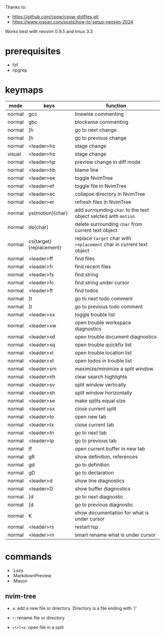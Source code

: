 Thanks to:

* https://github.com/cpow/cpow-dotfiles.git
* https://www.josean.com/posts/how-to-setup-neovim-2024

Works best with neovim 0.9.5 and tmux 3.3

# prerequisites

* fzf
* ripgrep

# keymaps

|mode  |keys|function|
|------|----|--------|
|normal|gcc |linewise commenting|
|normal|gbc |blockwise commenting|
|normal|]h|go to next change|
|normal|[h|go to previous change|
|normal|\<leader\>hs|stage change|
|visual|\<leader\>hs|stage change|
|normal|\<leader\>hp|preview change in diff mode|
|normal|\<leader\>hb|blame line|
|normal|\<leader\>ee|toggle NvimTree|
|normal|\<leader\>ef|toggle file in NvimTree|
|normal|\<leader\>ec|collapse directory in NvimTree|
|normal|\<leader\>er|refresh files in NvimTree|
|normal|ys{motion}{char}|add surrounding `char` to the text object selcted with `motion`|
|normal|ds{char}|delete surrounding `char` from current text object|
|normal|cs{target}{replacement}|replace `target` char with `replacement` char in current text object|
|normal|\<leader\>ff|find files|
|normal|\<leader\>fr|find recent files|
|normal|\<leader\>fs|find string|
|normal|\<leader\>fc|find string under cursor|
|normal|\<leader\>ft|find todos|
|normal|]t|go to next todo comment|
|normal|[t|go to previous todo comment|
|normal|\<leader\>xx|toggle trouble list|
|normal|\<leader\>xw|open trouble workspace diagnostics|
|normal|\<leader\>xd|open trouble document diagnostics|
|normal|\<leader\>xq|open trouble quickfix list|
|normal|\<leader\>xl|open trouble location list|
|normal|\<leader\>xt|open todos in trouble list|
|normal|\<leader\>sm|maximize/minimize a split window|
|normal|\<leader\>nh|clear search highlights|
|normal|\<leader\>sv|split window vertically|
|normal|\<leader\>sh|split window horizontally|
|normal|\<leader\>se|make splits equal size|
|normal|\<leader\>sx|close current split|
|normal|\<leader\>to|open new tab|
|normal|\<leader\>tx|close current tab|
|normal|\<leader\>tn|go to next tab|
|normal|\<leader\>tp|go to previous tab|
|normal|<leader>tf|open current buffer in new tab|
|normal|gR|show definition, references|
|normal|gd|go to definition|
|normal|gD|go to declaration|
|normal|\<leader\>d|show line diagnostics|
|normal|\<leader\>D|show buffer diagnostics|
|normal|]d|go to next diagnostic|
|normal|[d|go to previous diagnostic|
|normal|K|show documentation for what is under cursor|
|normal|\<leader\>rs|restart lsp|
|normal|\<leader\>rn|smart rename what is under cursor|

# commands

- :Lazy
- :MarkdownPreview
- :Mason

## nvim-tree

- `a`: add a new file or directory. Directory is a file ending with '/'

- `r`: rename file or directory

- `ctrl+x`: open file in a split
